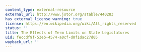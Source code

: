 ```yaml
---
content_type: external-resource
external_url: http://www.jstor.org/stable/440283
has_external_license_warning: true
license: https://en.wikipedia.org/wiki/All_rights_reserved
status: ''
title: The Effects of Term Limits on State Legislatures
uid: feccdf9f-53eb-4574-a0cf-d0f1dac27d05
wayback_url: ''
---
```

